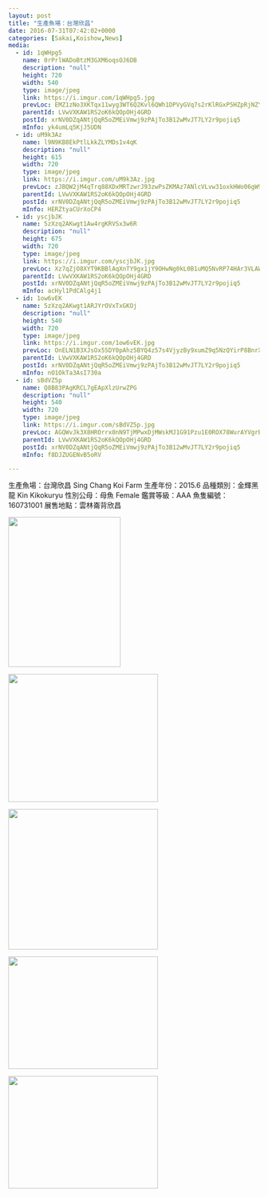 ```yaml
---
layout: post
title: "生產魚場：台灣欣昌" 
date: 2016-07-31T07:42:02+0000 
categories: [Sakai,Koishow,News] 
media:
  - id: 1qWHpg5
    name: 0rPrlWADoBtzM3GXM6oqsOJ6DB
    description: "null"
    height: 720
    width: 540
    type: image/jpeg
    link: https://i.imgur.com/1qWHpg5.jpg
    prevLoc: EMZ1zNo3XKTqx11wyg3WT6Q2Kvl6QWh1DPVyGVq7s2rKlRGxP5HZpRjNZYZ3u7Xgv6D5ALfxgZ8rYLE2cV71mgkzN7fvQgAvP8nPUr0nEEoR3DIln6n7z1JDfLGYNK2EVRclqrQ3ql2rskWk4Wy6nDFKm6Mm7XW9TYQqKlAAy5fo4Gxnzww5unNpJ7nppwUX51wDL3k2c2zkpNAZQYCp3v73nlo9SQLNPrXllosND6BDlyYEuqYJxw4JjVI2zrgOyz1E
    parentId: LVwVXKAW1RS2oK6kQOpOHj4GRD
    postId: xrNV0DZqANtjQqR5oZMEiVmwj9zPAjTo3B12wMvJT7LY2r9pojiq5
    mInfo: yk4umLq5KjJ5UDN
  - id: uM9k3Az
    name: l9N9KB8EkPtlLkkZLYMDs1v4qK
    description: "null"
    height: 615
    width: 720
    type: image/jpeg
    link: https://i.imgur.com/uM9k3Az.jpg
    prevLoc: zJBQW2jM4qTrq88XDxMRTzwrJ93zwPsZKMAz7ANlcVLvw31oxkHWo06gW9WZFR7L582x1qu68m7KOYxnTp4rJQKrgqtD8JM8r9yXC7Jkxx2vRAuNLAkmYX08CD26Ko0P2oSBxJ8Y9BqvtER7GMvD51f3YXyN7plEcXqLyB22oxt3jkqKEBBnIlo4y3lnN4hmqzMpzqJJU0lVWXzR84slz4K404m7TqjmpvLWYJcmppwEg1yLsGlqgKYqOZIQxq868xwp
    parentId: LVwVXKAW1RS2oK6kQOpOHj4GRD
    postId: xrNV0DZqANtjQqR5oZMEiVmwj9zPAjTo3B12wMvJT7LY2r9pojiq5
    mInfo: HERZtyaCUrXoCP4
  - id: yscjbJK
    name: 5zXzq2AKwgt1Aw4rgKRVSx3w6R
    description: "null"
    height: 675
    width: 720
    type: image/jpeg
    link: https://i.imgur.com/yscjbJK.jpg
    prevLoc: Xz7qZjO8XYT9KBBlAqXnTY9gx1jY9OHwNg0kL0B1uMQ5NvRP74HAr3VLAWAvILn2mlOQzyIRo7A4P193U3MEQOZglRh8OOOMV0M2UvonEE5Qk6IYl1x6BJnGfAzLNw8LjqIg3oEWRVXqSYW11yy2oACjWg473V80TYVJm8ggRxfNMrx6J00wSgv7pGg7ryI1oBpWplmyTXgkoJVoq9ilByW40MlAf508rlL2mVh5gPvG755mhxpVqPQV1AFzoQjE8Gyp
    parentId: LVwVXKAW1RS2oK6kQOpOHj4GRD
    postId: xrNV0DZqANtjQqR5oZMEiVmwj9zPAjTo3B12wMvJT7LY2r9pojiq5
    mInfo: acHyl1PdCAlg4j1
  - id: 1ow6vEK
    name: 5zXzq2AKwgt1ARJYrOVxTxGKOj
    description: "null"
    height: 540
    width: 720
    type: image/jpeg
    link: https://i.imgur.com/1ow6vEK.jpg
    prevLoc: OnELN1B3XJsOx55DY0pAhz5BYQ4z57s4VjyzBy9xumZ9q5NzQYirP8BnrXrmiD6A46QnLyF6n7KDMw3lhP28V0DGg4Cmy7LvORnRIBA699mLj7IvWRWpOm4Wcg8GL9Qj3RTkjwY1qj3RcrG4Px5rwyHJ0nXO0K36i2B680OODASlnrAzLRREUo73rYo3BlulRk9jNDBVF0611o2Wv4igV745L11GhoYlvWy7L4iAr3qx7xzxUNWmo7Amj5s9WKqJGkmG
    parentId: LVwVXKAW1RS2oK6kQOpOHj4GRD
    postId: xrNV0DZqANtjQqR5oZMEiVmwj9zPAjTo3B12wMvJT7LY2r9pojiq5
    mInfo: nO1OkTa3AsI730a
  - id: sBdVZ5p
    name: Q8B83PAgKRCL7gEApXlzUrwZPG
    description: "null"
    height: 540
    width: 720
    type: image/jpeg
    link: https://i.imgur.com/sBdVZ5p.jpg
    prevLoc: AGQWvJk3X8HROrrx0nN9TjMPwxDjMWskMJ1G91Pzu1E0ROX78WurAYVgrBrMiLXOkXz34BuDZk6YznqETy36AX7EpBCEvYZo4A5QuXRp88Lg8zuKE4E1q0y2SrR4MOpxQ3f3A3XjOqA3uxq6y25DXwIAw046oYw6h186PANNjrHNgD2Kk33jSvLk0Xv3A4UN6mpNvOW8tmkkYArz3mCrLwyA4gyviB9xrYP99quBL6QkLM6nTmZPKpgPqMc5AgYjEWqq
    parentId: LVwVXKAW1RS2oK6kQOpOHj4GRD
    postId: xrNV0DZqANtjQqR5oZMEiVmwj9zPAjTo3B12wMvJT7LY2r9pojiq5
    mInfo: f8DJZUGENvB5oRV

---
```


生產魚場：台灣欣昌 Sing Chang Koi Farm
生產年份：2015.6
品種類別：金輝黑龍 Kin Kikokuryu
性別公母：母魚 Female
鑑賞等級：AAA
魚隻編號：160731001
展售地點：雲林崙背欣昌


<a href="https://i.imgur.com/1qWHpg5.jpg"><img src="https://i.imgur.com/1qWHpg5.jpg" height="300" width="225" /></a> 

 
<a href="https://i.imgur.com/uM9k3Az.jpg"><img src="https://i.imgur.com/uM9k3Az.jpg" height="256" width="300" /></a> 

 
<a href="https://i.imgur.com/yscjbJK.jpg"><img src="https://i.imgur.com/yscjbJK.jpg" height="281" width="300" /></a> 

 
<a href="https://i.imgur.com/1ow6vEK.jpg"><img src="https://i.imgur.com/1ow6vEK.jpg" height="225" width="300" /></a> 

 
<a href="https://i.imgur.com/sBdVZ5p.jpg"><img src="https://i.imgur.com/sBdVZ5p.jpg" height="225" width="300" /></a> 
 
